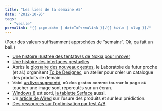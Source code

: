 ```yaml
---
title: "Les liens de la semaine #5"
date: "2012-10-26"
tags:
  - "veille"
permalink: "{{ page.date | dateToPermalink }}/{{ title | slug }}/"
---
```


(Pour des valeurs suffisamment approchées de “semaine”. Ok, ça fait un bail.)

- [Une histoire illustrée des tentatives de Nokia pour innover](http://static.tumblr.com/jwalc49/Qo9mcgt7l/owm3o.jpg)
- [Une histoire des interfaces gestuelles](http://rhizome.org/editorial/2012/oct/23/prosthetic-knowledge-picks-kinect-genealogy-brief-/)
- Après le [glossaire des nouveaux gestes](http://curiousrituals.wordpress.com/), le Laboratoire du futur proche (et al.) organisent [To be Designed](http://tobedesigned.nearfuturelaboratory.com/), un atelier pour créer un catalogue des produits de demain.
- Voici [un livre augmenté](http://www.fabernovel.com/2012/09/11/electrolibrary-the-future-of-books-is-not-the-tablet/), où des gestes comme tourner la page où toucher une image sont répercutés sur un écran.
- [Windows 8](http://arstechnica.com/information-technology/2012/10/windows-reimagined-a-review-of-windows-8/) est sorti, [la tablette Surface](http://www.theverge.com/2012/10/23/3540550/microsoft-surface-review) aussi.
- Un [article de Wired](http://www.wired.com/design/2012/10/ff-why-products-fail/all/) sur l’usure des produits et sur leur prédiction.
- [Des ressources sur l’optimisation par test A/B](http://www.stumbleupon.com/su/1AxH8c/unbounce.com/?p=13181).
